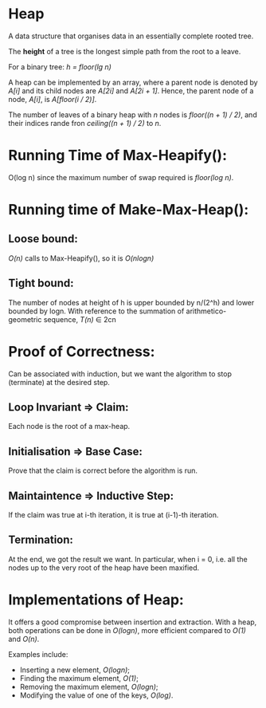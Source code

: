 Heap
====

A data structure that organises data in an essentially complete rooted tree.

The **height** of a tree is the longest simple path from the root to a leave.

For a binary tree:
  _h = floor(lg n)_

A heap can be implemented by an array, where a parent node is denoted by _A[i]_ and its child nodes are _A[2i]_ and _A[2i + 1]_. Hence, the parent node of a node, _A[i]_, is _A[floor(i / 2)]_.

The number of leaves of a binary heap with _n_ nodes is _floor((n + 1) / 2)_, and their indices rande fron _ceiling((n + 1) / 2)_ to _n_.

# Running Time of Max-Heapify():
O(log n) since the maximum number of swap required is _floor(log n)_.

# Running time of Make-Max-Heap():
## Loose bound:
_O(n)_ calls to Max-Heapify(), so it is _O(nlogn)_

## Tight bound:
The number of nodes at height of h is upper bounded by n/(2^h) and lower bounded by logn.
With reference to the summation of arithmetico-geometric sequence, _T(n)_ ∈ 2cn

# Proof of Correctness:
Can be associated with induction, but we want the algorithm to stop (terminate) at the desired step.

## Loop Invariant => Claim:
Each node is the root of a max-heap.

## Initialisation => Base Case:
Prove that the claim is correct before the algorithm is run.

## Maintaintence => Inductive Step:
If the claim was true at i-th iteration, it is true at (i-1)-th iteration.

## Termination:
At the end, we got the result we want. In particular, when i = 0, i.e. all the nodes up to the very root of the heap have been maxified.

# Implementations of Heap:
It offers a good compromise between insertion and extraction. With a heap, both operations can be done in _O(logn)_, more efficient compared to _O(1)_ and _O(n)_.

Examples include:
  * Inserting a new element, _O(logn)_;
  * Finding the maximum element, _O(1)_;
  * Removing the maximum element, _O(logn)_;
  * Modifying the value of one of the keys, _O(log)_.
